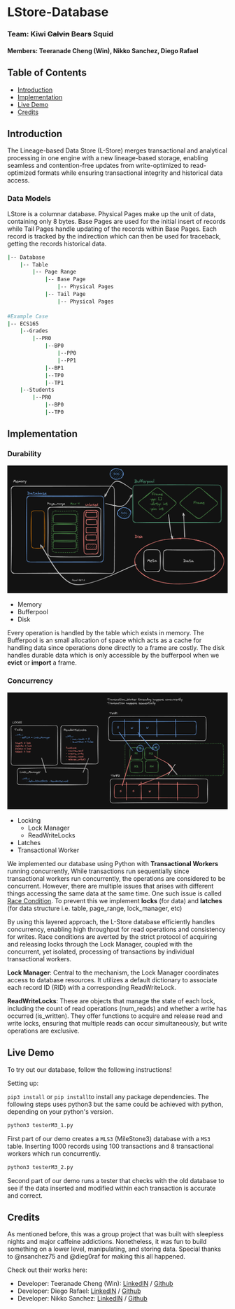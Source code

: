 # LStore-Database

### Team: Kiwi ~~Calvin~~ Bear~~s~~ Squid

#### Members: Teeranade Cheng (Win), Nikko Sanchez, Diego Rafael

## Table of Contents

- [Introduction](#introduction)
- [Implementation](#implementation)
- [Live Demo](#live_demo)
- [Credits](#credits)

## Introduction

The Lineage-based Data Store (L-Store) merges transactional and analytical processing in one engine with a new lineage-based storage, enabling seamless and contention-free updates from write-optimized to read-optimized formats while ensuring transactional integrity and historical data access.

### Data Models

LStore is a columnar database. Physical Pages make up the unit of data, containing only 8 bytes. Base Pages are used for the initial insert of records while Tail Pages handle updating of the records within Base Pages. Each record is tracked by the indirection which can then be used for traceback, getting the records historical data.

```bash
|-- Database
    |-- Table
        |-- Page Range
            |-- Base Page
                |-- Physical Pages
            |-- Tail Page
                |-- Physical Pages

#Example Case
|-- ECS165
    |--Grades
        |--PR0
            |--BP0
                |--PP0
                |--PP1
            |--BP1
            |--TP0
            |--TP1
    |--Students
        |--PR0
            |--BP0
            |--TP0
```

## Implementation

### Durability

<!-- Put MemoryDiskBuffer Image down -->
<img src="./MemoryBufferDisk.png" alt="Memory Buffer Disk Interaction"/>

- Memory
- Bufferpool
- Disk

Every operation is handled by the table which exists in memory. The Bufferpool is an small allocation of space which acts as a cache for handling data since operations done directly to a frame are costly. The disk handles durable data which is only accessible by the bufferpool when we **evict** or **import** a frame.

### Concurrency

<img src="./LocksConcurrency.png" alt="Locks and Concurrency"/>

- Locking
  - Lock Manager
  - ReadWriteLocks
- Latches
- Transactional Worker

We implemented our database using Python with **Transactional Workers** running concurrently, While transactions run sequentially since transactional workers run concurrently, the operations are considered to be concurrent. However, there are multiple issues that arises with different things accessing the same data at the same time. One such issue is called <a href="#">Race Condition</a>. To prevent this we implement **locks** (for data) and **latches** (for data structure i.e. table, page_range, lock_manager, etc)

By using this layered approach, the L-Store database efficiently handles concurrency, enabling high throughput for read operations and consistency for writes. Race conditions are averted by the strict protocol of acquiring and releasing locks through the Lock Manager, coupled with the concurrent, yet isolated, processing of transactions by individual transactional workers.

**Lock Manager**: Central to the mechanism, the Lock Manager coordinates access to database resources. It utilizes a default dictionary to associate each record ID (RID) with a corresponding ReadWriteLock.

**ReadWriteLocks**: These are objects that manage the state of each lock, including the count of read operations (num_reads) and whether a write has occurred (is_written). They offer functions to acquire and release read and write locks, ensuring that multiple reads can occur simultaneously, but write operations are exclusive.

## Live Demo

To try out our database, follow the following instructions!

Setting up:

`pip3 install` or `pip install`to install any package dependencies. The following steps uses python3 but the same could be achieved with python, depending on your python's version.

```bash
python3 testerM3_1.py
```

First part of our demo creates a `MLS3` (MileStone3) database with a `MS3` table. Inserting 1000 records using 100 transactions and 8 transactional workers which run concurrently.

```bash
python3 testerM3_2.py
```

Second part of our demo runs a tester that checks with the old database to see if the data inserted and modified within each transaction is accurate and correct.

## Credits 

As mentioned before, this was a group project that was built with sleepless nights and major caffeine addictions. Nonetheless, it was fun to build something on a lower level, manipulating, and storing data. Special thanks to @nsanchez75 and @dieg0raf for making this all happened.

Check out their works here:

- Developer: Teeranade Cheng (Win): <a href="https://www.linkedin.com/in/teeranade-cheng/" target = "_blank">LinkedIN</a> / <a href="https://github.com/winzamark123" target="_blank">Github</a>
- Developer: Diego Rafael: <a href="https://www.linkedin.com/in/diego-rafael-8668b02b1/" target = "_blank">LinkedIN</a> / <a href="https://github.com/Dieg0raf" target="_blank">Github</a>
- Developer: Nikko Sanchez: <a href="https://www.linkedin.com/in/nikko-sanchez-85888920b/" target = "_blank">LinkedIN</a> / <a href="https://github.com/nsanchez75" target="_blank">Github</a>
